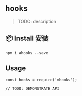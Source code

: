 # `hooks`

> TODO: description

## 📦 Install 安装

```
npm i ahooks --save
```

## Usage

```
const hooks = require('mhooks');

// TODO: DEMONSTRATE API
```
